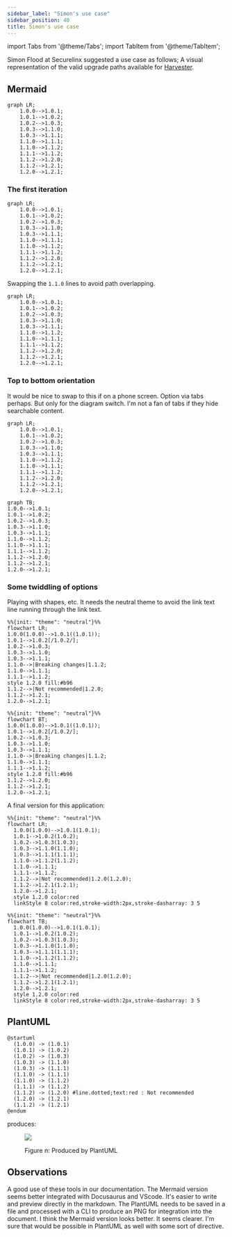 ```yaml
---
sidebar_label: "Simon's use case"
sidebar_position: 40
title: Simon's use case
---
```


import Tabs from '@theme/Tabs';
import TabItem from '@theme/TabItem';

Simon Flood at Securelinx suggested a use case as follows;
A visual representation of the valid upgrade paths available
for [Harvester](https://docs.harvesterhci.io/v1.2/upgrade/index).

## Mermaid

```console
graph LR;
    1.0.0-->1.0.1;
    1.0.1-->1.0.2;
    1.0.2-->1.0.3;
    1.0.3-->1.1.0;
    1.0.3-->1.1.1;
    1.1.0-->1.1.1;
    1.1.0-->1.1.2;
    1.1.1-->1.1.2;
    1.1.2-->1.2.0;
    1.1.2-->1.2.1;
    1.2.0-->1.2.1;
```

### The first iteration

```mermaid
graph LR;
    1.0.0-->1.0.1;
    1.0.1-->1.0.2;
    1.0.2-->1.0.3;
    1.0.3-->1.1.0;
    1.0.3-->1.1.1;
    1.1.0-->1.1.1;
    1.1.0-->1.1.2;
    1.1.1-->1.1.2;
    1.1.2-->1.2.0;
    1.1.2-->1.2.1;
    1.2.0-->1.2.1;
```

Swapping the `1.1.0` lines to avoid path overlapping.

```mermaid
graph LR;
    1.0.0-->1.0.1;
    1.0.1-->1.0.2;
    1.0.2-->1.0.3;
    1.0.3-->1.1.0;
    1.0.3-->1.1.1;
    1.1.0-->1.1.2;
    1.1.0-->1.1.1;
    1.1.1-->1.1.2;
    1.1.2-->1.2.0;
    1.1.2-->1.2.1;
    1.2.0-->1.2.1;
```

### Top to bottom orientation

It would be nice to swap to this if on a phone screen. Option
via tabs perhaps. But only for the diagram switch. I'm not a fan of tabs if
they hide searchable content.

<Tabs>
<TabItem value="Horizontal LR" label="Horizontal LR" default>

```mermaid
graph LR;
    1.0.0-->1.0.1;
    1.0.1-->1.0.2;
    1.0.2-->1.0.3;
    1.0.3-->1.1.0;
    1.0.3-->1.1.1;
    1.1.0-->1.1.2;
    1.1.0-->1.1.1;
    1.1.1-->1.1.2;
    1.1.2-->1.2.0;
    1.1.2-->1.2.1;
    1.2.0-->1.2.1;
```

</TabItem>
<TabItem value="Vertical TB" label="Vertical TB">

```mermaid
graph TB;
1.0.0-->1.0.1;
1.0.1-->1.0.2;
1.0.2-->1.0.3;
1.0.3-->1.1.0;
1.0.3-->1.1.1;
1.1.0-->1.1.2;
1.1.0-->1.1.1;
1.1.1-->1.1.2;
1.1.2-->1.2.0;
1.1.2-->1.2.1;
1.2.0-->1.2.1;
```

</TabItem>
</Tabs>

### Some twiddling of options

Playing with shapes, etc. It needs the neutral theme to avoid the link text line running through the link text.

<Tabs>
<TabItem value="Horizontal LR" label="Horizontal LR" default>

```mermaid
%%{init: "theme": "neutral"}%%
flowchart LR;
1.0.0(1.0.0)-->1.0.1((1.0.1));
1.0.1-->1.0.2[/1.0.2/];
1.0.2-->1.0.3;
1.0.3-->1.1.0;
1.0.3-->1.1.1;
1.1.0-->|Breaking changes|1.1.2;
1.1.0-->1.1.1;
1.1.1-->1.1.2;
style 1.2.0 fill:#b96
1.1.2-->|Not recommended|1.2.0;
1.1.2-->1.2.1;
1.2.0-->1.2.1;
```

</TabItem>
<TabItem value="Vertical TB" label="Vertical TB">

```mermaid
%%{init: "theme": "neutral"}%%
flowchart BT;
1.0.0(1.0.0)-->1.0.1((1.0.1));
1.0.1-->1.0.2[/1.0.2/];
1.0.2-->1.0.3;
1.0.3-->1.1.0;
1.0.3-->1.1.1;
1.1.0-->|Breaking changes|1.1.2;
1.1.0-->1.1.1;
1.1.1-->1.1.2;
style 1.2.0 fill:#b96
1.1.2-->1.2.0;
1.1.2-->1.2.1;
1.2.0-->1.2.1;
```

</TabItem>
</Tabs>

A final version for this application:

<Tabs>

<TabItem value="Horizontal" label="Horizontal" default>

```mermaid
%%{init: "theme": "neutral"}%%
flowchart LR;
  1.0.0(1.0.0)-->1.0.1(1.0.1);
  1.0.1-->1.0.2(1.0.2);
  1.0.2-->1.0.3(1.0.3);
  1.0.3-->1.1.0(1.1.0);
  1.0.3-->1.1.1(1.1.1);
  1.1.0-->1.1.2(1.1.2);
  1.1.0-->1.1.1;
  1.1.1-->1.1.2;
  1.1.2-->|Not recommended|1.2.0(1.2.0);
  1.1.2-->1.2.1(1.2.1);
  1.2.0-->1.2.1;
  style 1.2.0 color:red
  linkStyle 8 color:red,stroke-width:2px,stroke-dasharray: 3 5
```

</TabItem>

<TabItem value="Vertical" label="Vertical" default>

```mermaid
%%{init: "theme": "neutral"}%%
flowchart TB;
  1.0.0(1.0.0)-->1.0.1(1.0.1);
  1.0.1-->1.0.2(1.0.2);
  1.0.2-->1.0.3(1.0.3);
  1.0.3-->1.1.0(1.1.0);
  1.0.3-->1.1.1(1.1.1);
  1.1.0-->1.1.2(1.1.2);
  1.1.0-->1.1.1;
  1.1.1-->1.1.2;
  1.1.2-->|Not recommended|1.2.0(1.2.0);
  1.1.2-->1.2.1(1.2.1);
  1.2.0-->1.2.1;
  style 1.2.0 color:red
  linkStyle 8 color:red,stroke-width:2px,stroke-dasharray: 3 5
```

</TabItem>

</Tabs>

## PlantUML

```PlantUML
@startuml
  (1.0.0) -> (1.0.1)
  (1.0.1) -> (1.0.2)
  (1.0.2) -> (1.0.3)
  (1.0.3) -> (1.1.0)
  (1.0.3) -> (1.1.1)
  (1.1.0) -> (1.1.1)
  (1.1.0) -> (1.1.2)
  (1.1.1) -> (1.1.2)
  (1.1.2) -> (1.2.0) #line.dotted;text:red : Not recommended
  (1.2.0) -> (1.2.1)
  (1.1.2) -> (1.2.1)
@endum
```

produces:

<figure>

![](/img/harvester-upg.png)

<figcaption>
Figure n: Produced by PlantUML
</figcaption>
</figure>

## Observations

A good use of these tools in our documentation.
The Mermaid version seems better integrated with Docusaurus and VScode.
It's easier to write and preview directly in the markdown.
The PlantUML needs to be saved in a file and processed with a CLI to produce an PNG for integration into the document.
I think the Mermaid version looks better.
It seems clearer.
I'm sure that would be possible in PlantUML as well with some sort of directive.
